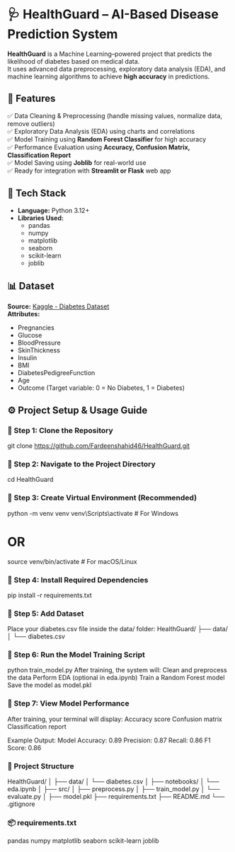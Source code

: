# 🩺 HealthGuard – AI-Based Disease Prediction System

**HealthGuard** is a Machine Learning–powered project that predicts the likelihood of diabetes based on medical data.  
It uses advanced data preprocessing, exploratory data analysis (EDA), and machine learning algorithms to achieve **high accuracy** in predictions.

## 🚀 Features
✅ Data Cleaning & Preprocessing (handle missing values, normalize data, remove outliers)  
✅ Exploratory Data Analysis (EDA) using charts and correlations  
✅ Model Training using **Random Forest Classifier** for high accuracy  
✅ Performance Evaluation using **Accuracy, Confusion Matrix, Classification Report**  
✅ Model Saving using **Joblib** for real-world use  
✅ Ready for integration with **Streamlit or Flask** web app  

## 🧠 Tech Stack
- **Language:** Python 3.12+  
- **Libraries Used:**  
  - pandas  
  - numpy  
  - matplotlib  
  - seaborn  
  - scikit-learn  
  - joblib  

## 📊 Dataset
**Source:** [Kaggle - Diabetes Dataset](https://www.kaggle.com/datasets)  
**Attributes:**
- Pregnancies  
- Glucose  
- BloodPressure  
- SkinThickness  
- Insulin  
- BMI  
- DiabetesPedigreeFunction  
- Age  
- Outcome (Target variable: 0 = No Diabetes, 1 = Diabetes)

## ⚙️ Project Setup & Usage Guide

### 🧩 Step 1: Clone the Repository
git clone https://github.com/Fardeenshahid46/HealthGuard.git

### 🧩 Step 2: Navigate to the Project Directory
cd HealthGuard

### 🧩 Step 3: Create Virtual Environment (Recommended)
python -m venv venv
venv\Scripts\activate        # For Windows
# OR
source venv/bin/activate     # For macOS/Linux

### 🧩 Step 4: Install Required Dependencies
pip install -r requirements.txt

### 🧩 Step 5: Add Dataset
Place your diabetes.csv file inside the data/ folder:
HealthGuard/
 ├── data/
 │   └── diabetes.csv

### 🧩 Step 6: Run the Model Training Script
python train_model.py
After training, the system will:
Clean and preprocess the data
Perform EDA (optional in eda.ipynb)
Train a Random Forest model
Save the model as model.pkl

### 🧩 Step 7: View Model Performance
After training, your terminal will display:
Accuracy score
Confusion matrix
Classification report

Example Output:
Model Accuracy: 0.89
Precision: 0.87
Recall: 0.86
F1 Score: 0.86
### 🧩 Project Structure
HealthGuard/
│
├── data/
│   └── diabetes.csv
│
├── notebooks/
│   └── eda.ipynb
│
├── src/
│   ├── preprocess.py
│   ├── train_model.py
│   └── evaluate.py
│
├── model.pkl
├── requirements.txt
├── README.md
└── .gitignore
### 📦 requirements.txt
pandas
numpy
matplotlib
seaborn
scikit-learn
joblib
